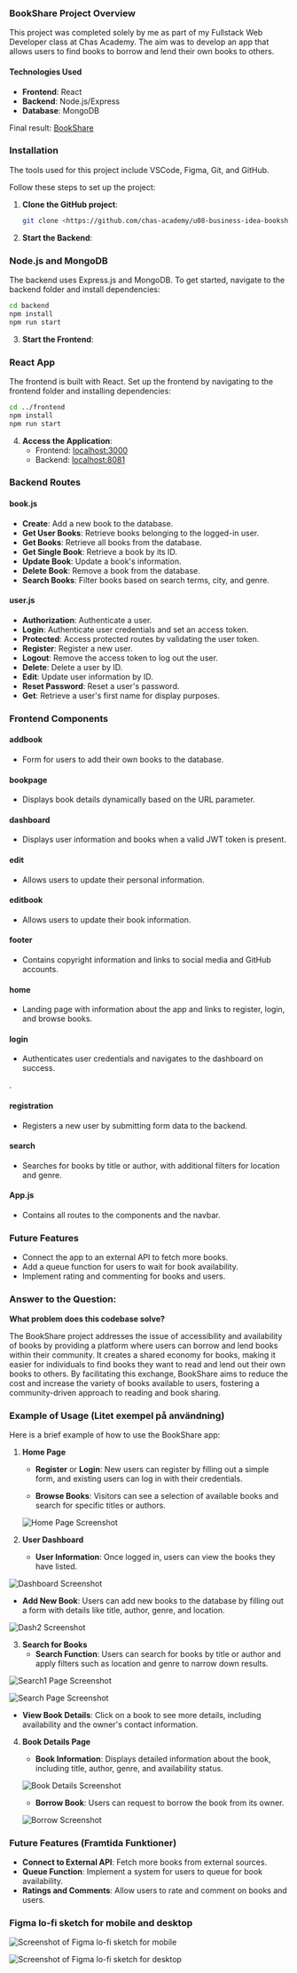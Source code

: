 ### BookShare Project Overview

This project was completed solely by me as part of my Fullstack Web Developer class at Chas Academy. The aim was to develop an app that allows users to find books to borrow and lend their own books to others.

#### Technologies Used
- **Frontend**: React
- **Backend**: Node.js/Express
- **Database**: MongoDB

Final result: [BookShare]()

### Installation

The tools used for this project include VSCode, Figma, Git, and GitHub. 

Follow these steps to set up the project:

1. **Clone the GitHub project**:
   ```sh
   git clone <https://github.com/chas-academy/u08-business-idea-bookshare.git>
   ```

2. **Start the Backend**:
### Node.js and MongoDB

The backend uses Express.js and MongoDB. To get started, navigate to the backend folder and install dependencies:
   ```sh
   cd backend
   npm install
   npm run start
   ```



3. **Start the Frontend**:
### React App

The frontend is built with React. Set up the frontend by navigating to the frontend folder and installing dependencies:

   ```sh
   cd ../frontend
   npm install
   npm run start
   ```

4. **Access the Application**:
   - Frontend: [localhost:3000](http://localhost:3000)
   - Backend: [localhost:8081](http://localhost:8081)



### Backend Routes

#### book.js
- **Create**: Add a new book to the database.
- **Get User Books**: Retrieve books belonging to the logged-in user.
- **Get Books**: Retrieve all books from the database.
- **Get Single Book**: Retrieve a book by its ID.
- **Update Book**: Update a book's information.
- **Delete Book**: Remove a book from the database.
- **Search Books**: Filter books based on search terms, city, and genre.



#### user.js
- **Authorization**: Authenticate a user.
- **Login**: Authenticate user credentials and set an access token.
- **Protected**: Access protected routes by validating the user token.
- **Register**: Register a new user.
- **Logout**: Remove the access token to log out the user.
- **Delete**: Delete a user by ID.
- **Edit**: Update user information by ID.
- **Reset Password**: Reset a user's password.
- **Get**: Retrieve a user's first name for display purposes.



### Frontend Components

#### addbook
- Form for users to add their own books to the database.

#### bookpage
- Displays book details dynamically based on the URL parameter.

#### dashboard
- Displays user information and books when a valid JWT token is present.

#### edit
- Allows users to update their personal information.

#### editbook
- Allows users to update their book information.

#### footer
- Contains copyright information and links to social media and GitHub accounts.

#### home
- Landing page with information about the app and links to register, login, and browse books.

#### login
- Authenticates user credentials and navigates to the dashboard on success.

.

#### registration
- Registers a new user by submitting form data to the backend.

#### search
- Searches for books by title or author, with additional filters for location and genre.

#### App.js
- Contains all routes to the components and the navbar.

### Future Features
- Connect the app to an external API to fetch more books.
- Add a queue function for users to wait for book availability.
- Implement rating and commenting for books and users.

### Answer to the Question: 

**What problem does this codebase solve?**

The BookShare project addresses the issue of accessibility and availability of books by providing a platform where users can borrow and lend books within their community. It creates a shared economy for books, making it easier for individuals to find books they want to read and lend out their own books to others. By facilitating this exchange, BookShare aims to reduce the cost and increase the variety of books available to users, fostering a community-driven approach to reading and book sharing.

### Example of Usage (Litet exempel på användning)

Here is a brief example of how to use the BookShare app:

1. **Home Page**
   - **Register** or **Login**: New users can register by filling out a simple form, and existing users can log in with their credentials.

   
   - **Browse Books**: Visitors can see a selection of available books and search for specific titles or authors.

   ![Home Page Screenshot](home.png)

2. **User Dashboard**
   - **User Information**: Once logged in, users can view the books they have listed.

  
  ![Dashboard Screenshot](dash.png)

  
   - **Add New Book**: Users can add new books to the database by filling out a form with details like title, author, genre, and location.

  ![Dash2 Screenshot](dash2.png)
   

3. **Search for Books**
   - **Search Function**: Users can search for books by title or author and apply filters such as location and genre to narrow down results.

![Search1 Page Screenshot](search.png)

![Search Page Screenshot](search2.png)

   - **View Book Details**: Click on a book to see more details, including availability and the owner's contact information.

   

4. **Book Details Page**
   - **Book Information**: Displays detailed information about the book, including title, author, genre, and availability status.

   ![Book Details Screenshot](bookPage.png)

   - **Borrow Book**: Users can request to borrow the book from its owner.

    ![Borrow Screenshot](borrow.png)

   

### Future Features (Framtida Funktioner)
- **Connect to External API**: Fetch more books from external sources.
- **Queue Function**: Implement a system for users to queue for book availability.
- **Ratings and Comments**: Allow users to rate and comment on books and users.



### Figma lo-fi sketch for mobile and desktop

![Screenshot of Figma lo-fi sketch for mobile](U08-Business-Idea.png)


![Screenshot of Figma lo-fi sketch for desktop](frontend/public/desktop.png)










